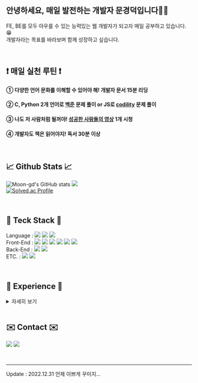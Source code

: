 <div align="left">

## 안녕하세요, 매일 발전하는 개발자 문경덕입니다👨‍🔧
FE, BE를 모두 아우를 수 있는 능력있는 웹 개발자가 되고자 매일 공부하고 있습니다. 😁 <br>
개발자라는 목표를 바라보며 함께 성장하고 싶습니다.
  
<br>

## ❗ 매일 실천 루틴 ❗
#### ① 다양한 언어 문화를 이해할 수 있어야 해! 개발자 문서 15분 리딩
#### ② C, Python 2개 언어로 <a href="https://www.acmicpc.net/">백준</a> 문제 풀이 or JS로 <a href="https://app.codility.com/programmers/">codility</a> 문제 풀이
#### ③ 나도 저 사람처럼 될꺼야! <a href="https://www.youtube.com/@turningpointkorea">성공한 사람들의 영상</a> 1개 시청
#### ④ 개발자도 책은 읽어야지! 독서 30분 이상

<br>
  
## 📈 Github Stats 📈
![Moon-gd's GitHub stats](https://github-readme-stats.vercel.app/api?username=moon-gd&show_icons=true&theme=radical)
<img src="https://github-readme-stats.vercel.app/api/top-langs/?username=moon-gd&layout=compact"> <br>
[![Solved.ac Profile](http://mazassumnida.wtf/api/v2/generate_badge?boj=king4mun)](https://solved.ac/king4mun/)
  
<br>

## 🔨 Teck Stack 🔨

Language : <img src="https://img.shields.io/badge/C-A8B9CC?style=flat&logo=C&logoColor=white"/>  <img src="https://img.shields.io/badge/Python-3974A5?style=flat&logo=Python&logoColor=white"/>  <img src="https://img.shields.io/badge/Java-A8B9CC?style=flat&logo=openjdk&logoColor=white"/> <br>
Front-End : <img src="https://img.shields.io/badge/html5-e44d26?style=flat&logo=HTML5&logoColor=white"/>  <img src="https://img.shields.io/badge/CSS-0d73b7?style=flat&logo=CSS3&logoColor=white"/> <img src="https://img.shields.io/badge/javascript-f7df1e?style=flat&logo=javascript&logoColor=white"/> <img src="https://img.shields.io/badge/jQuery-0562a6?style=flat&logo=jquery&logoColor=white"/>  <img src="https://img.shields.io/badge/react-5ed3f3?style=flat&logo=react&logoColor=white"/>  <img src="https://img.shields.io/badge/Bootstrap-7010ef?style=flat&logo=bootstrap&logoColor=white"/> <br>
Back-End : <img src="https://img.shields.io/badge/Spring-5cb230?style=flat&logo=spring&logoColor=white"/>  <img src="https://img.shields.io/badge/django-0c4931?style=flat&logo=django&logoColor=white"/> <br>
ETC. : <img src="https://img.shields.io/badge/Lua-00007c?style=flat&logo=lua&logoColor=white"/>  <img src="https://img.shields.io/badge/MySQL-005e86?style=flat&logo=mysql&logoColor=white"/> <br>

<br>

## 🧐 Experience 🧐
  
<details>
<summary>자세히 보기</summary>
<div markdown="1">       
## Year 2023
<i>2023.01 ~ </i> : Hyundai Softer Bootcamp <br>

## Year 2022            
<i>2021.11 ~ 2022.12 </i> : KNU LikeLion 10th Representative <br>
url : https://www.instagram.com/likelion_knu <br><br>
>> 운영진 사이드 프로젝트 본선 진출 <br>
>> Microsoft (너무 좋았던) 토크 콘서트.. <br>
>> NEXON MOD 운영진 Best TIL <br>
>> 전국 아이디어톤 2등, 4등 <br>
>> 대구 경북 연합 해커톤 1등 2 <br>
>> Nexon Supporters Hackathon 1등, 2등 <br>

너무나도 감사한 우리 운영진, 아기사자들... 모두 모두 흥해라 😁😁 <br>

<i>2022.01.03 ~ 2022.02.28 </i> : executive study in 10th Likelion <br>
url : https://github.com/Moon-GD/Likelion10th-executive

<i>2022.01.07 ~ 2022.01.21 </i> : Ideaton in Likelion 10th executive -> Selected as the best 9 !!

--> Create Website by February 17th
url : https://likelion-knu.netlify.app/

<i>2022.02.26 ~ 2022.02.28 </i> : Clone coding of Sister's Resume <br>
url : https://i-am-msb-not-usb.netlify.app/

<i>2022.03.13 ~ 2022.03.31 </i> : Clone coding of Starbuck's Page <br>
url : https://starbucks-by-moon-gd.netlify.app/

<i>2022.04.01 ~ </i> : Start studying Node-js( Very Interesting :> )

<i>2022.04.30 ~ 2022.05.26 </i> : Outsourcing Doctor's CRS Dashboard (HTML/CSS, JS, Java, Spring)

<i>2022.05.09 ~ 2022.07.02 </i> : Nexon MOD Executive - Maplestory Developer <br>
--> study & TIL : url : https://www.notion.so/NEXON-MOD-STUDY-LIST-1dbf33ebb61444ae8b8a2f113ebbf5ff <br>
--> selected as Best TIL in NEXON X LikeLion

<i>2022.07.04 ~ 2022.07.16 </i> : Samsung SDS algorithm special lecture completion (C)

<i>2022.07.04 ~ 2022.09.03 </i> : Nexon MOD Game Creator - position : Project Manger & Developer (Luascript) <br>
url : https://www.youtube.com/watch?v=OSw5JecRhhw <br>
<img src="https://user-images.githubusercontent.com/74173976/186326057-a978259f-4698-4c9a-acff-ca2c43265c06.png" width="320" height="180">

Nexon Supporters Hackathon 최우수상 수상!! <br>
<img src="https://user-images.githubusercontent.com/74173976/189515261-aec6d09a-39a6-4182-9985-820dae9bae20.jpg" width="360" height="480">



<i>2022.07.15 ~ </i> : hobby : Solving Baek-Joon algorithm problems as a hobby (C & Python) <Br>
--> url (Bronze 5) : https://moon-gd.tistory.com/category/%EB%B0%B1%EC%A4%80/%EB%B8%8C%EB%A1%A0%EC%A6%88%205 <Br>
--> url (Bronze 4) : https://moon-gd.tistory.com/category/%EB%B0%B1%EC%A4%80/%EB%B8%8C%EB%A1%A0%EC%A6%88%204 <Br>
--> url (Bronze 3) : https://moon-gd.tistory.com/category/%EB%B0%B1%EC%A4%80/%EB%B8%8C%EB%A1%A0%EC%A6%88%203 <Br>
--> url (Bronze 2) : https://moon-gd.tistory.com/category/%EB%B0%B1%EC%A4%80/%EB%B8%8C%EB%A1%A0%EC%A6%88%202 <Br>
--> url (Bronze 1) : https://moon-gd.tistory.com/category/%EB%B0%B1%EC%A4%80/%EB%B8%8C%EB%A1%A0%EC%A6%88%201 <Br><Br>
--> url (Silver 5) : https://moon-gd.tistory.com/category/%EB%B0%B1%EC%A4%80/%EC%8B%A4%EB%B2%84%205 <br>
--> url (Silver 4) : https://moon-gd.tistory.com/category/%EB%B0%B1%EC%A4%80/%EC%8B%A4%EB%B2%84%204 <br>
--> url (Silver 3) : https://moon-gd.tistory.com/category/%EB%B0%B1%EC%A4%80/%EC%8B%A4%EB%B2%84%203 <br>
--> url (Silver 2) : https://moon-gd.tistory.com/category/%EB%B0%B1%EC%A4%80/%EC%8B%A4%EB%B2%84%202 <br>
--> url (Silver 1) : https://moon-gd.tistory.com/category/%EB%B0%B1%EC%A4%80/%EC%8B%A4%EB%B2%84%201 <br><br>
--> url (Gold 5) : https://moon-gd.tistory.com/category/%EB%B0%B1%EC%A4%80/%EA%B3%A8%EB%93%9C%205 <br>
--> url (Gold 4) : https://moon-gd.tistory.com/category/%EB%B0%B1%EC%A4%80/%EA%B3%A8%EB%93%9C%204 <br>
--> url (Gold 3) : https://moon-gd.tistory.com/category/%EB%B0%B1%EC%A4%80/%EA%B3%A8%EB%93%9C%203 <br>
  
<br>
<i>2022.07.27 ~ 2022.08.31</i> : Participate in sensor data portal web development in KNU ISSLab <Br>
React TIL Link : https://moon-gd.tistory.com/category/Web-Dev%20FrontEnd/React <Br><Br>

<i>2022.11.21 ~ </i> : Java Spring Study <Br>
Spring TIL LINK : https://moon-gd.tistory.com/category/Web-Dev/Spring <br>

---------  

## Year 2021

<i>2021.07.05 ~ 2021.08.13</i> : A researcher in NIMS ( National Institute for Mathematical Sciences ), 
                          doing Mathematical modeling with CT-images and studying Machine-Learning with Scikit-Learn

<i>2021.06.17 ~ 2021.07.03</i> : Ideathon in LikeLion -> Top 10 out of 150 teams

<i>2021.08.02 ~ 2021.08.13</i> : Hackathon in LikeLion

<i>2021.10.11 ~ ></i> : start solving Baek-Joon algorithms step by step <br>
 - 2021.10.11 : step1 ~ step3 <br>
 - 2021.10.12 : step4
 - 2021.11.08 : step5 ~ step8
 - 2021.11.11 : step9 ~ step10
 - 2021.11.13 : step11 (holding)

<i>2021.10.15 ~ 2021.11.06</i> : Study git and git_hub at an intermediate level ( cooperation, version control, open source project )

<i>2021.11.08 ~ </i> : Learn about Django and bootstrap in general

<i>2021.11.29 ~ 2021.12.12</i> : Clone-coding Naver's order page (complete the front-end part !! &#x1F601;)

<i>2021.12.13 ~ </i> : Start studying JavaScript (Concept, Grammar and Applying) <br>
(Winter Vacation Goal : Use JS as well as HTML/CSS) <br>
--> 01.23 : Project : Numbers Baseball game is completed
  
---------
  
## Year 2020

<i>2020.07.27</i> : discharged from military service ! & Determine studying coding !

<i>2020.09.07</i> ~ 2020.12.24 : Intern in HQ of TP ( Teachers Pension ), processing data and managing data quality

<i>~ 2021.03.02</i> : C-language, Java, Android(need to study more about Android)
  
</div>
</details>
  
<br>
  
## ✉️ Contact ✉️
<a href="https://moon-gd.tistory.com/"><img src="https://img.shields.io/badge/Tistory-e34f1f?style=flat&logo=Blogger&logoColor=white"/></a> <a href="mailto:king4mun@gmail.com"><img src="https://img.shields.io/badge/mail-e34133?style=flat&logo=gmail&logoColor=white"/></a>
 
<br>

---------

Update : 2022.12.31
언제 이쁘게 꾸미지...
  
</div>
